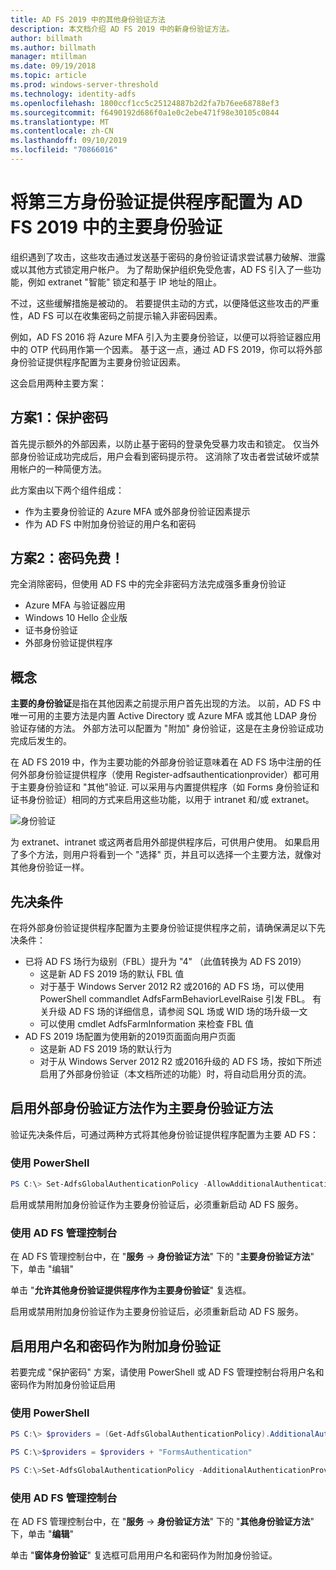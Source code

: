 ```yaml
---
title: AD FS 2019 中的其他身份验证方法
description: 本文档介绍 AD FS 2019 中的新身份验证方法。
author: billmath
ms.author: billmath
manager: mtillman
ms.date: 09/19/2018
ms.topic: article
ms.prod: windows-server-threshold
ms.technology: identity-adfs
ms.openlocfilehash: 1800ccf1cc5c25124887b2d2fa7b76ee68788ef3
ms.sourcegitcommit: f6490192d686f0a1e0c2ebe471f98e30105c0844
ms.translationtype: MT
ms.contentlocale: zh-CN
ms.lasthandoff: 09/10/2019
ms.locfileid: "70866016"
---
```

# <a name="configure-3rd-party-authentication-providers-as-primary-authentication-in-ad-fs-2019"></a>将第三方身份验证提供程序配置为 AD FS 2019 中的主要身份验证


组织遇到了攻击，这些攻击通过发送基于密码的身份验证请求尝试暴力破解、泄露或以其他方式锁定用户帐户。  为了帮助保护组织免受危害，AD FS 引入了一些功能，例如 extranet "智能" 锁定和基于 IP 地址的阻止。  

不过，这些缓解措施是被动的。  若要提供主动的方式，以便降低这些攻击的严重性，AD FS 可以在收集密码之前提示输入非密码因素。  

例如，AD FS 2016 将 Azure MFA 引入为主要身份验证，以便可以将验证器应用中的 OTP 代码用作第一个因素。
基于这一点，通过 AD FS 2019，你可以将外部身份验证提供程序配置为主要身份验证因素。

这会启用两种主要方案：

## <a name="scenario-1-protect-the-password"></a>方案1：保护密码
首先提示额外的外部因素，以防止基于密码的登录免受暴力攻击和锁定。  仅当外部身份验证成功完成后，用户会看到密码提示符。  这消除了攻击者尝试破坏或禁用帐户的一种简便方法。

此方案由以下两个组件组成：
- 作为主要身份验证的 Azure MFA 或外部身份验证因素提示
- 作为 AD FS 中附加身份验证的用户名和密码

## <a name="scenario-2-password-free"></a>方案2：密码免费！
完全消除密码，但使用 AD FS 中的完全非密码方法完成强多重身份验证
- Azure MFA 与验证器应用
- Windows 10 Hello 企业版
- 证书身份验证
- 外部身份验证提供程序

## <a name="concepts"></a>概念
**主要的身份验证**是指在其他因素之前提示用户首先出现的方法。  以前，AD FS 中唯一可用的主要方法是内置 Active Directory 或 Azure MFA 或其他 LDAP 身份验证存储的方法。  外部方法可以配置为 "附加" 身份验证，这是在主身份验证成功完成后发生的。

在 AD FS 2019 中，作为主要功能的外部身份验证意味着在 AD FS 场中注册的任何外部身份验证提供程序（使用 Register-adfsauthenticationprovider）都可用于主要身份验证和 "其他"验证. 可以采用与内置提供程序（如 Forms 身份验证和证书身份验证）相同的方式来启用这些功能，以用于 intranet 和/或 extranet。

![身份验证](media/Additional-Authentication-Methods-AD-FS/auth1.png)

为 extranet、intranet 或这两者启用外部提供程序后，可供用户使用。  如果启用了多个方法，则用户将看到一个 "选择" 页，并且可以选择一个主要方法，就像对其他身份验证一样。

## <a name="pre-requisites"></a>先决条件
在将外部身份验证提供程序配置为主要身份验证提供程序之前，请确保满足以下先决条件：
- 已将 AD FS 场行为级别（FBL）提升为 "4" （此值转换为 AD FS 2019）
    - 这是新 AD FS 2019 场的默认 FBL 值
    - 对于基于 Windows Server 2012 R2 或2016的 AD FS 场，可以使用 PowerShell commandlet AdfsFarmBehaviorLevelRaise 引发 FBL。  有关升级 AD FS 场的详细信息，请参阅 SQL 场或 WID 场的场升级一文 
    - 可以使用 cmdlet AdfsFarmInformation 来检查 FBL 值
- AD FS 2019 场配置为使用新的2019页面面向用户页面
    - 这是新 AD FS 2019 场的默认行为
    - 对于从 Windows Server 2012 R2 或2016升级的 AD FS 场，按如下所述启用了外部身份验证（本文档所述的功能）时，将自动启用分页的流。

## <a name="enable-external-authentication-methods-as-primary"></a>启用外部身份验证方法作为主要身份验证方法
验证先决条件后，可通过两种方式将其他身份验证提供程序配置为主要 AD FS：

### <a name="using-powershell"></a>使用 PowerShell


```powershell
PS C:\> Set-AdfsGlobalAuthenticationPolicy -AllowAdditionalAuthenticationAsPrimary $true
``` 


启用或禁用附加身份验证作为主要身份验证后，必须重新启动 AD FS 服务。

### <a name="using-the-ad-fs-management-console"></a>使用 AD FS 管理控制台
在 AD FS 管理控制台中，在 "**服务** -> **身份验证方法**" 下的 "**主要身份验证方法**" 下，单击 "编辑"

单击 "**允许其他身份验证提供程序作为主要身份验证**" 复选框。

启用或禁用附加身份验证作为主要身份验证后，必须重新启动 AD FS 服务。

## <a name="enable-username-and-password-as-additional-authentication"></a>启用用户名和密码作为附加身份验证
若要完成 "保护密码" 方案，请使用 PowerShell 或 AD FS 管理控制台将用户名和密码作为附加身份验证启用
### <a name="using-powershell"></a>使用 PowerShell



```powershell
PS C:\> $providers = (Get-AdfsGlobalAuthenticationPolicy).AdditionalAuthenticationProvider

PS C:\>$providers = $providers + "FormsAuthentication"

PS C:\>Set-AdfsGlobalAuthenticationPolicy -AdditionalAuthenticationProvider $providers
``` 

### <a name="using-the-ad-fs-management-console"></a>使用 AD FS 管理控制台
在 AD FS 管理控制台中，在 "**服务** -> **身份验证方法**" 下的 "**其他身份验证方法**" 下，单击 "**编辑**"

单击 "**窗体身份验证**" 复选框可启用用户名和密码作为附加身份验证。
